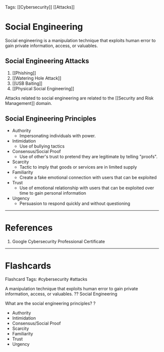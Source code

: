 Tags: [[Cybersecurity]] [[Attacks]]
# Social Engineering

Social engineering is a manipulation technique that exploits human error to gain private information, access, or valuables.

## Social Engineering Attacks

1. [[Phishing]]
2. [[Watering Hole Attack]]
3. [[USB Baiting]]
4. [[Physical Social Engineering]]

Attacks related to social engineering are related to the [[Security and Risk Management]] domain.

## Social Engineering Principles

- Authority
	- Impersonating individuals with power.
- Intimidation
	- Use of bullying tactics
- Consensus/Social Proof
	- Use of other's trust to pretend they are legitimate by telling "proofs".
- Scarcity
	- Tactic to imply that goods or services are in limited supply
- Familiarity
	- Create a fake emotional connection with users that can be exploited
- Trust
	- Use of emotional relationship with users that can be exploited over time to gain personal information
- Urgency
	- Persuasion to respond quickly and without questioning

---
# References

1. Google Cybersecurity Professional Certificate

---
# Flashcards

Flashcard Tags: #cybersecurity #attacks 

A manipulation technique that exploits human error to gain private information, access, or valuables.
??
Social Engineering
<!--SR:!2024-05-13,14,290!2024-05-06,4,232-->

What are the social engineering principles?
?
- Authority
- Intimidation
- Consensus/Social Proof
- Scarcity
- Familiarity
- Trust
- Urgency
<!--SR:!2024-05-06,4,192-->